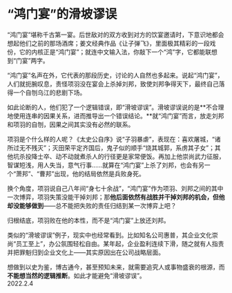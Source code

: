 # “鸿门宴”的滑坡谬误
   
“鸿门宴”堪称千古第一宴。后世敌对的双方收到对方的饮宴邀请时，下意识地都会想起他们之前的那场酒席；姜文经典作品《让子弹飞》，里面极其精彩的一段戏份，它的内核正是“鸿门宴”；就连中文输入法，你敲下一个“鸿”字，它都能联想到“门宴”两字。   
   
“鸿门宴”名声在外，它代表的那段历史，讨论的人自然也多起来。说起“鸿门宴”，人们就扼腕叹息，责怪项羽没在宴会上杀掉刘邦，致使刘邦争得天下，最终自己落得一个自刎乌江的悲剧下场。   
   
如此论断的人，他们犯了一个逻辑错误，即“滑坡谬误”。滑坡谬误说的是**不合理地使用连串的因果关系，进而推导出一个错误结论。**就“鸿门宴”而言，放走刘邦和项羽的自刎，因果之间其实没有必然的联系。   
   
项羽是个什么样的人呢？《太史公自序》说“子羽暴虐”，表现在：喜欢屠城，“诸所过无不残灭”；灭田荣平定齐国后，鬼子似的顺手“烧其城郭，系虏其子女”；其他坑杀投降士卒、动不动就煮杀人的行径更是家常便饭。再加上他崇尚武力征服，智谋短浅，用人失当，意气行事……就算在“鸿门宴”上杀了刘邦，也会有另一个“萧邦”、“曹邦”出现，他的结局依然是兵败身死。   
   
换个角度，项羽说自己八年间“身七十余战”，“鸿门宴”作为项羽、刘邦之间的其中一次博弈，项羽失策没能干掉刘邦；那**他后面依然有战胜并干掉刘邦的机会，但他却没能够做到**——总不能把失败的责任归结到某一次博弈上吧？   
   
归根结底，项羽败在他的本性，而不是“鸿门宴”上放还刘邦。   
   
类似的“滑坡谬误”例子，现实中也经常看到。比如知名公司惠普，其企业文化崇尚“员工至上”，办公氛围轻松自由。某年起，企业盈利连续下滑，随之就有人指责并把罪魁归到企业文化上——其实原因出在公司战略层面。   
   
想做到以史为鉴，博古通今，甚至预知未来，就需要追究人或事物盛衰的根源，而**不能想当然的逻辑推断**。如此才能避免“滑坡谬误”。   
2022.2.4